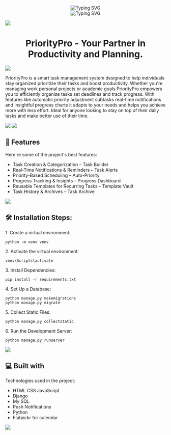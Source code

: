 <p align="center">
  <img src="https://readme-typing-svg.herokuapp.com?font=Fira+Code&pause=1000&color=000000&center=true&width=600&lines=%E0%A4%A8%E0%A4%AE%E0%A4%B8%E0%A5%8D%E0%A4%A4%E0%A5%87%2C+I'm+Harsh+%F0%9F%91%8B" alt="Typing SVG">
  <br>
  <img src="https://readme-typing-svg.herokuapp.com?font=Fira+Code&pause=1000&color=000000&center=true&width=600&lines=Presenting+My+Project+PriorityPro+%F0%9F%93%9D" alt="Typing SVG">
</p>
<img src="https://user-images.githubusercontent.com/73097560/115834477-dbab4500-a447-11eb-908a-139a6edaec5c.gif">
<h1 align="center" id="title">PriorityPro - Your Partner in Productivity and Planning.</h1>
<img src="https://user-images.githubusercontent.com/73097560/115834477-dbab4500-a447-11eb-908a-139a6edaec5c.gif">

<p id="description">PriorityPro is a smart task management system designed to help individuals stay organized prioritize their tasks and boost productivity. Whether you're managing work personal projects or academic goals PriorityPro empowers you to efficiently organize tasks set deadlines and track progress. With features like automatic priority adjustment subtasks real-time notifications and insightful progress charts it adapts to your needs and helps you achieve more with less effort. Ideal for anyone looking to stay on top of their daily tasks and make better use of their time.</p>

<img src="https://user-images.githubusercontent.com/73097560/115834477-dbab4500-a447-11eb-908a-139a6edaec5c.gif">




<img src="https://user-images.githubusercontent.com/73097560/115834477-dbab4500-a447-11eb-908a-139a6edaec5c.gif">

<h2>🧐 Features</h2>

Here're some of the project's best features:

*   Task Creation & Categorization – Task Builder
*   Real-Time Notifications & Reminders – Task Alerts
*   Priority-Based Scheduling – Auto-Priority
*   Progress Tracking & Insights – Progress Dashboard
*   Reusable Templates for Recurring Tasks – Template Vault
*   Task History & Archives – Task Archive

<img src="https://user-images.githubusercontent.com/73097560/115834477-dbab4500-a447-11eb-908a-139a6edaec5c.gif">

<h2>🛠️ Installation Steps:</h2>

<p>1. Create a virtual environment:</p>

```
python -m venv venv
```

<p>2. Activate the virtual environment:</p>

```
venv\Scripts\activate
```

<p>3. Install Dependencies:</p>

```
pip install -r requirements.txt
```

<p>4. Set Up a Database:</p>

```
python manage.py makemigrations
python manage.py migrate
```

<p>5. Collect Static Files:</p>

```
python manage.py collectstatic
```

<p>6. Run the Development Server:</p>

```
python manage.py runserver
```

 <img src="https://user-images.githubusercontent.com/73097560/115834477-dbab4500-a447-11eb-908a-139a6edaec5c.gif"> 
  
<h2>💻 Built with</h2>

Technologies used in the project:

*   HTML CSS JavaScript
*   Django
*   My SQL
*   Push Notifications
*   Python
*   Flatpickr for calendar
  <img src="https://user-images.githubusercontent.com/73097560/115834477-dbab4500-a447-11eb-908a-139a6edaec5c.gif">
